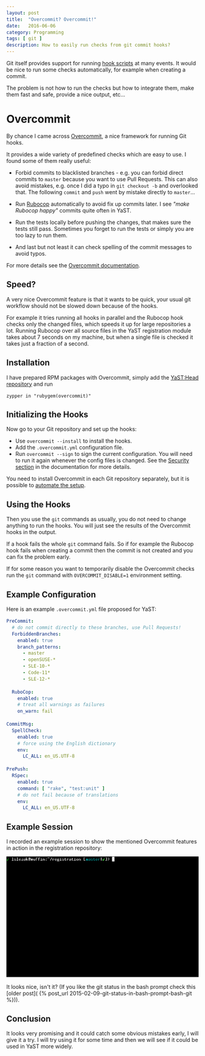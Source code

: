 ```yaml
---
layout: post
title:  "Overcommit? Overcommit!"
date:   2016-06-06
category: Programming
tags: [ git ]
description: How to easily run checks from git commit hooks?
---
```


Git itself provides support for running [hook scripts](
https://git-scm.com/docs/githooks) at many events. It would be nice to run
some checks automatically, for example when creating a commit.

The problem is not how to run the checks but how to integrate them,
make them fast and safe, provide a nice output, etc...

# Overcommit

By chance I came across [Overcommit](https://github.com/brigade/overcommit),
a nice framework for running Git hooks.

It provides a wide variety of predefined checks which are easy to use. I found
some of them really useful:

- Forbid commits to blacklisted branches - e.g. you can forbid direct commits to
`master` because you want to use Pull Requests. This can also avoid mistakes,
e.g. once I did a typo in `git checkout -b` and overlooked that.
The following `commit` and `push` went by mistake directly to `master`...

- Run [Rubocop](https://github.com/bbatsov/rubocop) automatically to avoid
  fix up commits later. I see *"make Rubocop happy"* commits quite often in
  YaST.

- Run the tests locally before pushing the changes, that makes sure the tests
  still pass. Sometimes you forget to run the tests or simply you are too
  lazy to run them.

- And last but not least it can check spelling of the commit messages to avoid
  typos.

For more details see the [Overcommit documentation](
https://github.com/brigade/overcommit).

## Speed?

A very nice Overcommit feature is that it wants to be quick, your usual git
workflow should not be slowed down because of the hooks.

For example it tries running all hooks in parallel and the Rubocop hook checks
only the changed files, which speeds it up for large repositories a lot.
Running Rubocop over all source files in the YaST registration module takes
about 7 seconds on my machine, but when a single file is checked it takes
just a fraction of a second.

## Installation

I have prepared RPM packages with Overcommit, simply add the [YaST:Head
repository](http://download.opensuse.org/repositories/YaST:/Head/) and run

```
zypper in "rubygem(overcommit)"
```

## Initializing the Hooks

Now go to your Git repository and set up the hooks:

- Use `overcommit --install` to install the hooks.
- Add the `.overcommit.yml` configuration file.
- Run `overcommit --sign` to sign the current configuration. You will need to
  run it again whenever the config files is changed.
  See the  [Security section](https://github.com/brigade/overcommit#security)
  in the documentation for more details.

You need to install Overcommit in each Git repository separately, but it is
possible to [automate the setup](
https://github.com/brigade/overcommit#automatically-install-overcommit-hooks).

## Using the Hooks

Then you use the `git` commands as usually, you do not need to change anything
to run the hooks. You will just see the results of the Overcommit hooks
in the output.

If a hook fails the whole `git` command fails. So if for example the Rubocop
hook fails when creating a commit then the commit is not created and you can fix
the problem early.

If for some reason you want to temporarily disable the Overcommit checks run
the `git` command with `OVERCOMMIT_DISABLE=1` environment setting.

## Example Configuration

Here is an example `.overcommit.yml` file proposed for YaST:

```yaml
PreCommit:
  # do not commit directly to these branches, use Pull Requests!
  ForbiddenBranches:
    enabled: true
    branch_patterns:
      - master
      - openSUSE-*
      - SLE-10-*
      - Code-11*
      - SLE-12-*

  RuboCop:
    enabled: true
    # treat all warnings as failures
    on_warn: fail

CommitMsg:
  SpellCheck:
    enabled: true
    # force using the English dictionary
    env:
      LC_ALL: en_US.UTF-8

PrePush:
  RSpec:
    enabled: true
    command: [ "rake", "test:unit" ]
    # do not fail because of translations
    env:
      LC_ALL: en_US.UTF-8

```

## Example Session

I recorded an example session to show the mentioned Overcommit features in
action in the registration repository:

![Overcommit screencast](/images/overcommit_screencast.gif)

It looks nice, isn't it? (If you like the git status in the bash prompt
check this [older post](
{% post_url 2015-02-09-git-status-in-bash-prompt-bash-git %})).

## Conclusion

It looks very promising and it could catch some obvious mistakes early, I will
give it a try. I will try using it for some time and then we will see if it
could be used in YaST more widely.
